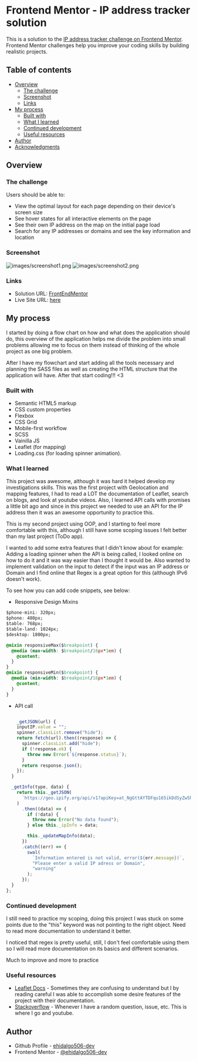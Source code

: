 # Frontend Mentor - IP address tracker solution

This is a solution to the [IP address tracker challenge on Frontend Mentor](https://www.frontendmentor.io/challenges/ip-address-tracker-I8-0yYAH0). Frontend Mentor challenges help you improve your coding skills by building realistic projects.

## Table of contents

- [Overview](#overview)
  - [The challenge](#the-challenge)
  - [Screenshot](#screenshot)
  - [Links](#links)
- [My process](#my-process)
  - [Built with](#built-with)
  - [What I learned](#what-i-learned)
  - [Continued development](#continued-development)
  - [Useful resources](#useful-resources)
- [Author](#author)
- [Acknowledgments](#acknowledgments)

## Overview

### The challenge

Users should be able to:

- View the optimal layout for each page depending on their device's screen size
- See hover states for all interactive elements on the page
- See their own IP address on the map on the initial page load
- Search for any IP addresses or domains and see the key information and location

### Screenshot

![images/screenshot1.png](images/screenshot1.png)
![images/screenshot2.png](images/screenshot2.png)

### Links

- Solution URL: [FrontEndMentor](https://www.frontendmentor.io/challenges/ip-address-tracker-I8-0yYAH0/hub/html5-css-sass-flexbox-vainilla-javascript-leaflet-MpEmqHpAk)
- Live Site URL: [here](https://github.com/ehidalgo506-dev/TodoApp)

## My process

I started by doing a flow chart on how and what does the application should do, this overview of the application helps me divide the problem into small problems allowing me to focus on them instead of thinking of the whole project as one big problem.

After I have my flowchart and start adding all the tools necessary and planning the SASS files as well as creating the HTML structure that the application will have. After that start coding!!! <3

### Built with

- Semantic HTML5 markup
- CSS custom properties
- Flexbox
- CSS Grid
- Mobile-first workflow
- SCSS
- Vainilla JS
- Leaflet (for mapping)
- Loading.css (for loading spinner animation).

### What I learned

This project was awesome, although it was hard it helped develop my investigations skills.
This was the first project with Geolocation and mapping features, I had to read a LOT the documentation of Leaflet, search on blogs, and look at youtube videos. Also, I learned API calls with promises a little bit ago and since in this project we needed to use an API for the IP address then it was an awesome opportunity to practice this.

This is my second project using OOP, and I starting to feel more comfortable with this, although I still have some scoping issues I felt better than my last project (ToDo app).

I wanted to add some extra features that I didn't know about for example: Adding a loading spinner when the API is being called, I looked online on how to do it and it was way easier than I thought it would be. Also wanted to implement validation on the input to detect if the input was an IP address or Domain and I find online that Regex is a great option for this (although IPv6 doesn't work).

To see how you can add code snippets, see below:

- Responsive Design Mixins

```css
$phone-mini: 320px;
$phone: 480px;
$table: 768px;
$table-land: 1024px;
$desktop: 1800px;

@mixin responsiveMax($breakpoint) {
  @media (max-width: $breakpoint/16px*1em) {
    @content;
  }
}
@mixin responsiveMin($breakpoint) {
  @media (min-width: $breakpoint/16px*1em) {
    @content;
  }
}
```

- API call

```js

    _getJSON(url) {
    inputIP.value = "";
    spinner.classList.remove("hide");
    return fetch(url).then((response) => {
      spinner.classList.add("hide");
      if (!response.ok) {
        throw new Error(`${response.status}`);
      }
      return response.json();
    });
  }

  _getInfo(type, data) {
    return this._getJSON(
      `https://geo.ipify.org/api/v1?apiKey=at_NgGttAYTDFqu165ikDdSyZw5hNeP4&${type}=${data}`
    )
      .then((data) => {
        if (!data) {
          throw new Error("No data found");
        } else this._ipInfo = data;

        this._updateMapInfo(data);
      })
      .catch((err) => {
        swal(
          `Information entered is not valid, error(${err.message})`,
          "Please enter a valid IP adress or Domain",
          "warning"
        );
      });
  }
};
```

### Continued development

I still need to practice my scoping, doing this project I was stuck on some points due to the "this" keyword was not pointing to the right object. Need to read more documentation to understand it better.

I noticed that regex is pretty useful, still, I don't feel comfortable using them so I will read more documentation on its basics and different scenarios.

Much to improve and more to practice

### Useful resources

- [Leaflet Docs](https://leafletjs.com/reference-1.7.1.html) - Sometimes they are confusing to understand but I by reading careful I was able to accomplish some desire features of the project with their documentation.
- [Stackoverflow](https://stackoverflow.com/) - Whenever I have a random question, issue, etc. This is where I go and youtube.

## Author

- Github Profile - [ehidalgo506-dev](https://github.com/ehidalgo506-dev)
- Frontend Mentor - [@ehidalgo506-dev](https://www.frontendmentor.io/profile/ehidalgo506-dev)
